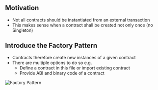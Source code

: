 ## Motivation
*   Not all contracts should be instantiated from an external transaction
*   This makes sense when a contract shall be created not only once (no Singleton)

## Introduce the Factory Pattern
*   Contracts therefore create new instances of a given contract
*   There are multiple options to do so e.g.
    *   Define a contract in this file or import existing contract
    *   Provide ABI and binary code of a contract

![Factory Pattern](https://github.com/BlockchainRepos/ethereum-smart-contracts/blob/master/resources/FactoryPattern.PNG)
